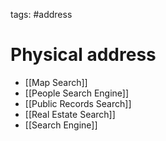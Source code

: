 tags: #address

# Physical address

- [[Map Search]]
- [[People Search Engine]]
- [[Public Records Search]]
- [[Real Estate Search]]
- [[Search Engine]]
